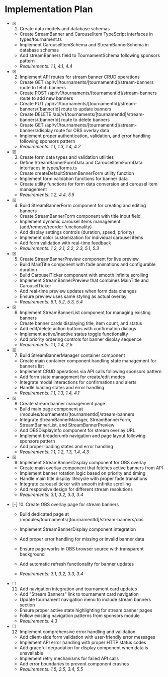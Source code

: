 # Implementation Plan

- [x] 1. Create data models and database schemas
  - Create StreamBanner and CarouselItem TypeScript interfaces in types/tournament.ts
  - Implement CarouselItemSchema and StreamBannerSchema in database schemas
  - Add streamBanners field to TournamentSchema following sponsors pattern
  - _Requirements: 1.1, 4.1, 4.4_

- [x] 2. Implement API routes for stream banner CRUD operations
  - Create GET /api/v1/tournaments/[tournamentId]/stream-banners route to fetch banners
  - Create POST /api/v1/tournaments/[tournamentId]/stream-banners route to add new banners
  - Create PUT /api/v1/tournaments/[tournamentId]/stream-banners/[bannerId] route to update banners
  - Create DELETE /api/v1/tournaments/[tournamentId]/stream-banners/[bannerId] route to delete banners
  - Create GET /api/v1/tournaments/[tournamentId]/stream-banners/display route for OBS overlay data
  - Implement proper authentication, validation, and error handling following sponsors pattern
  - _Requirements: 1.1, 1.3, 1.4, 4.2_
  
- [x] 3. Create form data types and validation utilities
  - Define StreamBannerFormData and CarouselItemFormData interfaces in types/forms.ts
  - Create createDefaultStreamBannerForm utility function
  - Implement form validation functions for banner data
  - Create utility functions for form data conversion and carousel item management
  - _Requirements: 1.2, 4.4, 5.5_

- [x] 4. Build StreamBannerForm component for creating and editing banners
  - Create StreamBannerForm component with title input field
  - Implement dynamic carousel items management (add/remove/reorder functionality)
  - Add display settings controls (duration, speed, priority)
  - Implement color customization for individual carousel items
  - Add form validation with real-time feedback
  - _Requirements: 1.2, 2.1, 2.2, 2.3, 5.1, 5.3_

- [x] 5. Create StreamBannerPreview component for live preview
  - Build MainTitle component with fade animations and configurable duration
  - Build CarouselTicker component with smooth infinite scrolling
  - Implement StreamBannerPreview that combines MainTitle and CarouselTicker
  - Add real-time preview updates when form data changes
  - Ensure preview uses same styling as actual overlay
  - _Requirements: 5.1, 5.2, 5.3, 5.4_

- [x] 6. Implement StreamBannerList component for managing existing banners
  - Create banner cards displaying title, item count, and status
  - Add edit/delete action buttons with confirmation dialogs
  - Implement active/inactive status toggle functionality
  - Add priority ordering controls for banner display sequence
  - _Requirements: 1.1, 1.4, 2.5_

- [x] 7. Build StreamBannerManager container component
  - Create main container component handling state management for banners list
  - Implement CRUD operations via API calls following sponsors pattern
  - Add form state management for create/edit modes
  - Integrate modal interactions for confirmations and alerts
  - Handle loading states and error handling
  - _Requirements: 1.1, 1.3, 1.4, 4.1_

- [x] 8. Create stream banner management page
  - Build main page component at /modules/tournaments/[tournamentId]/stream-banners
  - Integrate StreamBannerManager, StreamBannerForm, StreamBannerList, and StreamBannerPreview
  - Add OBSDisplayInfo component for stream overlay URL
  - Implement breadcrumb navigation and page layout following sponsors pattern
  - Add proper loading states and error handling
  - _Requirements: 1.1, 1.2, 1.3, 1.4, 4.3_

- [x] 9. Implement StreamBannerDisplay component for OBS overlay

  - Create main overlay component that fetches active banners from API
  - Implement banner rotation logic based on priority and timing
  - Handle main title display lifecycle with proper fade transitions
  - Integrate carousel ticker with smooth infinite scrolling
  - Add responsive design for different stream resolutions
  - _Requirements: 3.1, 3.2, 3.3, 3.4_


- [-] 10. Create OBS overlay page for stream banners


  - Build dedicated page at /modules/tournaments/[tournamentId]/stream-banners/obs
  - Implement StreamBannerDisplay component integration
  - Add proper error handling for missing or invalid banner data
  - Ensure page works in OBS browser source with transparent background

  - Add automatic refresh functionality for banner updates
  - _Requirements: 3.1, 3.2, 3.3, 3.4_

- [ ] 11. Add navigation integration and tournament card updates
  - Add "Stream Banners" link to tournament card navigation
  - Update tournament navigation menu to include stream banners section
  - Ensure proper active state highlighting for stream banner pages
  - Follow existing navigation patterns from sponsors module
  - _Requirements: 4.3_

- [ ] 12. Implement comprehensive error handling and validation
  - Add client-side form validation with user-friendly error messages
  - Implement API error handling with proper HTTP status codes
  - Add graceful degradation for display component when data is unavailable
  - Implement retry mechanisms for failed API calls
  - Add error boundaries to prevent component crashes
  - _Requirements: 1.5, 2.5, 3.4, 5.5_